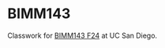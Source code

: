 # BIMM143
Classwork for [BIMM143 F24](https://github.com/nnono1207/bimm143_github/tree/main) at UC San Diego.
